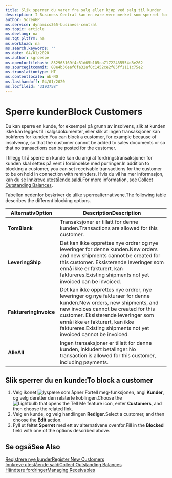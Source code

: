 ```yaml
---
title: Slik sperrer du varer fra salg eller kjøp ved salg til kunder
description: I Business Central kan en vare være merket som sperret for salg, sperret for kjøp eller sperret for alt.
author: SorenGP
ms.service: dynamics365-business-central
ms.topic: article
ms.devlang: na
ms.tgt_pltfrm: na
ms.workload: na
ms.search.keywords: ''
ms.date: 04/01/2020
ms.author: sgroespe
ms.openlocfilehash: 832963169f4c81d65b105ca71722435554d8e262
ms.sourcegitcommit: 88e4b30eaf6fa32af0c1452ce2f85ff1111c75e2
ms.translationtype: HT
ms.contentlocale: nb-NO
ms.lasthandoff: 04/01/2020
ms.locfileid: "3193758"
---
```

# <a name="block-customers"></a><span data-ttu-id="05be5-103">Sperre kunder</span><span class="sxs-lookup"><span data-stu-id="05be5-103">Block Customers</span></span>
<span data-ttu-id="05be5-104">Du kan sperre en kunde, for eksempel på grunn av insolvens, slik at kunden ikke kan legges til i salgsdokumenter, eller slik at ingen transaksjoner kan bokføres for kunden.</span><span class="sxs-lookup"><span data-stu-id="05be5-104">You can block a customer, for example because of insolvency, so that the customer cannot be added to sales documents or so that no transactions can be posted for the customer.</span></span>

<span data-ttu-id="05be5-105">I tillegg til å sperre en kunde kan du angi at fordringstransaksjoner for kunden skal settes på vent i forbindelse med purringer.</span><span class="sxs-lookup"><span data-stu-id="05be5-105">In addition to blocking a customer, you can set receivable transactions for the customer to be on hold in connection with reminders.</span></span> <span data-ttu-id="05be5-106">Hvis du vil ha mer informasjon, kan du se [Innkreve utestående saldi](receivables-collect-outstanding-balances.md).</span><span class="sxs-lookup"><span data-stu-id="05be5-106">For more information, see [Collect Outstanding Balances](receivables-collect-outstanding-balances.md).</span></span>   

<span data-ttu-id="05be5-107">Tabellen nedenfor beskriver de ulike sperrealternativene.</span><span class="sxs-lookup"><span data-stu-id="05be5-107">The following table describes the different blocking options.</span></span>  

|<span data-ttu-id="05be5-108">Alternativ</span><span class="sxs-lookup"><span data-stu-id="05be5-108">Option</span></span>|<span data-ttu-id="05be5-109">Description</span><span class="sxs-lookup"><span data-stu-id="05be5-109">Description</span></span>|  
|--------------------|------------|  
|<span data-ttu-id="05be5-110">**Tom**</span><span class="sxs-lookup"><span data-stu-id="05be5-110">**Blank**</span></span>|<span data-ttu-id="05be5-111">Transaksjoner er tillatt for denne kunden.</span><span class="sxs-lookup"><span data-stu-id="05be5-111">Transactions are allowed for this customer.</span></span>|
|<span data-ttu-id="05be5-112">**Levering**</span><span class="sxs-lookup"><span data-stu-id="05be5-112">**Ship**</span></span>|<span data-ttu-id="05be5-113">Det kan ikke opprettes nye ordrer og nye leveringer for denne kunden.</span><span class="sxs-lookup"><span data-stu-id="05be5-113">New orders and new shipments cannot be created for this customer.</span></span> <span data-ttu-id="05be5-114">Eksisterende leveringer som ennå ikke er fakturert, kan faktureres.</span><span class="sxs-lookup"><span data-stu-id="05be5-114">Existing shipments not yet invoiced can be invoiced.</span></span>|  
|<span data-ttu-id="05be5-115">**Fakturering**</span><span class="sxs-lookup"><span data-stu-id="05be5-115">**Invoice**</span></span>|<span data-ttu-id="05be5-116">Det kan ikke opprettes nye ordrer, nye leveringer og nye fakturaer for denne kunden.</span><span class="sxs-lookup"><span data-stu-id="05be5-116">New orders, new shipments, and new invoices cannot be created for this customer.</span></span> <span data-ttu-id="05be5-117">Eksisterende leveringer som ennå ikke er fakturert, kan ikke faktureres.</span><span class="sxs-lookup"><span data-stu-id="05be5-117">Existing shipments not yet invoiced cannot be invoiced.</span></span>|  
|<span data-ttu-id="05be5-118">**Alle**</span><span class="sxs-lookup"><span data-stu-id="05be5-118">**All**</span></span>|<span data-ttu-id="05be5-119">Ingen transaksjoner er tillatt for denne kunden, inkludert betalinger.</span><span class="sxs-lookup"><span data-stu-id="05be5-119">No transaction is allowed for this customer, including payments.</span></span>|  

## <a name="to-block-a-customer"></a><span data-ttu-id="05be5-120">Slik sperrer du en kunde:</span><span class="sxs-lookup"><span data-stu-id="05be5-120">To block a customer</span></span>  
1. <span data-ttu-id="05be5-121">Velg ikonet ![lyspære som åpner Fortell meg-funksjonen](media/ui-search/search_small.png "Fortell hva du vil gjøre"), angi **Kunder**, og velg deretter den relaterte koblingen.</span><span class="sxs-lookup"><span data-stu-id="05be5-121">Choose the ![Lightbulb that opens the Tell Me feature](media/ui-search/search_small.png "Tell me what you want to do") icon, enter **Customers**, and then choose the related link.</span></span>
2. <span data-ttu-id="05be5-122">Velg en kunde, og velg handlingen **Rediger**.</span><span class="sxs-lookup"><span data-stu-id="05be5-122">Select a customer, and then choose the **Edit** action.</span></span>
3. <span data-ttu-id="05be5-123">Fyll ut feltet **Sperret** med ett av alternativene ovenfor.</span><span class="sxs-lookup"><span data-stu-id="05be5-123">Fill in the **Blocked** field with one of the options described above.</span></span>

## <a name="see-also"></a><span data-ttu-id="05be5-124">Se også</span><span class="sxs-lookup"><span data-stu-id="05be5-124">See Also</span></span>  
[<span data-ttu-id="05be5-125">Registrere nye kunder</span><span class="sxs-lookup"><span data-stu-id="05be5-125">Register New Customers</span></span>](sales-how-register-new-customers.md)  
[<span data-ttu-id="05be5-126">Innkreve utestående saldi</span><span class="sxs-lookup"><span data-stu-id="05be5-126">Collect Outstanding Balances</span></span>](receivables-collect-outstanding-balances.md)  
[<span data-ttu-id="05be5-127">Håndtere fordringer</span><span class="sxs-lookup"><span data-stu-id="05be5-127">Managing Receivables</span></span>](receivables-manage-receivables.md)  
